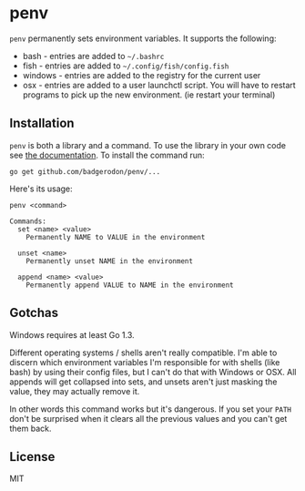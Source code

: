 # penv
`penv` permanently sets environment variables. It supports the following:

* bash - entries are added to `~/.bashrc`
* fish - entries are added to `~/.config/fish/config.fish`
* windows - entries are added to the registry for the current user
* osx - entries are added to a user launchctl script. You will have to restart
        programs to pick up the new environment. (ie restart your terminal)

## Installation
`penv` is both a library and a command. To use the library in your own code see
[the documentation](https://godoc.org/github.com/badgerodon/penv).
To install the command run:

    go get github.com/badgerodon/penv/...

Here's its usage:

    penv <command>

    Commands:
      set <name> <value>
        Permanently NAME to VALUE in the environment

      unset <name>
        Permanently unset NAME in the environment

      append <name> <value>
        Permanently append VALUE to NAME in the environment

## Gotchas
Windows requires at least Go 1.3.

Different operating systems / shells aren't really compatible. I'm able to discern which environment variables I'm responsible for with shells (like bash) by using their config files, but I can't do that with Windows or OSX. All appends will get collapsed into sets, and unsets aren't just masking the value, they may actually remove it.

In other words this command works but it's dangerous. If you set your `PATH` don't be surprised when it clears all the previous values and you can't get them back.

## License
MIT
